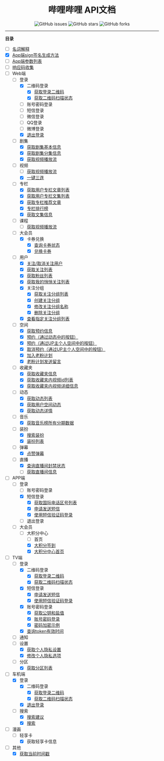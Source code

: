 <h1 align="center">哔哩哔哩 API文档</h1>
<p align="center">
    <a href="https://github.com/7rikka/bilibili-api-docs/issues" style="text-decoration:none">
        <img src="https://img.shields.io/github/issues/7rikka/bilibili-api-docs.svg" alt="GitHub issues"/>
    </a>
    <a href="https://github.com/7rikka/bilibili-api-docs/stargazers" style="text-decoration:none" >
        <img src="https://img.shields.io/github/stars/7rikka/bilibili-api-docs.svg" alt="GitHub stars"/>
    </a>
    <a href="https://github.com/7rikka/bilibili-api-docs/network" style="text-decoration:none" >
        <img src="https://img.shields.io/github/forks/7rikka/bilibili-api-docs.svg" alt="GitHub forks"/>
    </a>
</p>

---

**目录**

- [ ] [名词解释](md/description.md)
- [X] [App端sign签名生成方法](md/app_sign.md)
- [ ] [App端参数列表](md/params.md)
- [ ] [响应码收集](code.md)
- [ ] Web端
    - [ ] 登录
        - [X] 二维码登录
            - [X] [获取登录二维码](login/qr_web.md#获取登录二维码)
            - [X] [获取二维码扫描状态](login/qr_web.md#获取二维码扫描状态)
        - [ ] 账号密码登录
        - [ ] 短信登录
        - [ ] 微信登录
        - [ ] QQ登录
        - [ ] 微博登录
        - [X] [退出登录](login/logout_web.md#退出登录)
    - [ ] 剧集
        - [X] [获取剧集基本信息](bangumi/info.md#获取剧集基本信息)
        - [X] [获取剧集分集信息](bangumi/info.md#获取剧集分集信息)
        - [X] [获取视频播放流](bangumi/playurl_web.md#获取视频播放流)
    - [ ] 视频
        - [ ] [获取视频播放流](video/playurl_web.md#获取视频播放流)
        - [X] [一键三连](video/triple_web.md#一键三连)
    - [ ] 专栏
        - [X] [获取用户专栏文章列表](article/list.md#获取用户专栏文章列表)
        - [X] [获取用户专栏文集列表](article/list.md#获取用户专栏文集列表)
        - [X] [获取专栏推荐文章](article/recommends.md#获取专栏推荐文章)
        - [X] [专栏排行榜](article/rank.md#专栏排行榜)
        - [X] [获取文集信息](article/readlist.md#获取文集信息)
    - [ ] 课程
        - [ ] [获取视频播放流]()
    - [ ] 大会员
        - [X] 卡券兑换
            - [X] [查询卡券状态](vip/privilege.md#查询卡券状态)
            - [X] [兑换卡券](vip/privilege.md#兑换卡券)
    - [ ] 用户
        - [X] [关注/取消关注用户](user/relation.md#关注取消关注用户)
        - [X] [获取关注列表](user/following.md#获取关注列表)
        - [X] [获取粉丝列表](user/follower.md#获取粉丝列表)
        - [X] [获取我的悄悄关注列表](user/whispers.md#获取我的悄悄关注列表)
        - [X] 关注分组
            - [X] [获取关注分组列表](user/tag.md#获取关注分组列表)
            - [X] [创建关注分组](user/tag.md#创建关注分组)
            - [X] [修改关注分组名称](user/tag.md#修改关注分组名称)
            - [X] [删除关注分组](user/tag.md#删除关注分组)
        - [X] [查看指定关注分组列表](user/tag.md#查看指定关注分组列表)
    - [ ] 空间
        - [X] [获取预约信息](space/reservation.md#获取预约信息)
        - [X] [预约（通过动态中的按钮）](space/reservation.md#预约通过动态中的按钮)
        - [X] [预约（通过UP主个人空间中的按钮）](space/reservation.md#预约通过up主个人空间中的按钮)
        - [X] [取消预约（通过UP主个人空间中的按钮）](space/reservation.md#取消预约通过up主个人空间中的按钮)
        - [X] [加入老粉计划](user/contract.md#加入老粉计划)
        - [X] [老粉计划发送留言](user/contract.md#老粉计划发送留言)
    - [ ] 收藏夹
        - [X] [获取收藏夹信息](fav/detail.md#获取收藏夹信息)
        - [X] [获取收藏夹内视频id列表](fav/detail.md#获取收藏夹内视频id列表)
        - [X] [获取收藏夹内视频详细信息](fav/detail.md#获取收藏夹内视频详细信息)
    - [ ] 动态
        - [X] [获取动态列表](dynamic/all.md#获取动态列表)
        - [X] [获取用户空间动态](dynamic/space.md#获取用户空间动态)
        - [X] [获取动态详情](dynamic/detail.md#获取动态详情)
    - [ ] 音乐
        - [X] [获取音乐榜所有分期数据](music/rank.md#获取音乐榜所有分期数据)
    - [ ] 装扮
        - [X] [搜索装扮](garb/search.md#搜索装扮)
        - [X] [装扮列表](garb/list.md#装扮列表)
    - [ ] 弹幕
        - [X] [点赞弹幕](danmaku/thumb_up.md#点赞弹幕)
    - [ ] 直播
        - [X] [查询直播间封禁状态](live/ban.md#查询直播间封禁状态)
        - [ ] [获取直播间信息](live/info.md#获取直播间信息)
- [ ] APP端
    - [ ] 登录
        - [ ] 账号密码登录
        - [X] 短信登录
            - [X] [获取国际电话区号列表](login/sms_app.md#获取国际电话区号列表)
            - [X] [申请发送短信](login/sms_app.md#申请发送短信)
            - [X] [使用短信验证码登录](login/sms_app.md#使用短信验证码登录)
        - [ ] 退出登录
    - [ ] 大会员
        - [ ] 大积分中心
            - [ ] 首页
            - [X] [大积分签到](vip/sign.md#大积分签到)
            - [X] [大积分中心首页](vip/point.md#大积分中心首页)
- [ ] TV端
    - [ ] 登录
        - [X] 二维码登录
            - [X] [获取登录二维码](login/qr_tv.md#获取登录二维码)
            - [X] [获取二维码扫描状态](login/qr_tv.md#获取二维码扫描状态)
        - [X] 短信登录
            - [X] [申请发送短信](login/sms_tv.md#申请发送短信)
            - [X] [使用短信验证码登录](login/sms_tv.md#使用短信验证码登录)
        - [X] 账号密码登录
            - [X] [获取公钥和盐值](login/password_tv.md#获取公钥和盐值)
            - [X] [账号密码登录](login/password_tv.md#账号密码登录)
            - [X] [密码加密示例](login/password_tv.md#密码加密示例)
        - [X] [查询token有效时间](login/info_tv.md#查询token有效时间)
    - [ ] 通知
    - [ ] 设置
        - [X] [获取个人隐私设置](setting/setting_tv.md#获取个人隐私设置)
        - [X] [修改个人隐私选项](setting/setting_tv.md#修改个人隐私选项)
    - [ ] 分区
        - [X] [获取分区列表](regin/regin_tv.md#获取分区列表)
- [ ] 车机端
    - [X] 登录
        - [X] 二维码登录
            - [X] [获取登录二维码](login/qr_car.md#获取登录二维码)
            - [X] [获取二维码扫描状态](login/qr_car.md#获取二维码扫描状态)
        - [X] [退出登录](login/logout_car.md#退出登录)
    - [ ] 搜索
        - [X] [搜索建议](search/search_car.md#搜索建议)
        - [X] [搜索](search/search_car.md#搜索)
- [ ] 漫画
    - [ ] 轻享卡
        - [X] 获取轻享卡信息
- [ ] 其他
    - [X] [获取当前时间戳](other/now.md#获取当前时间戳)